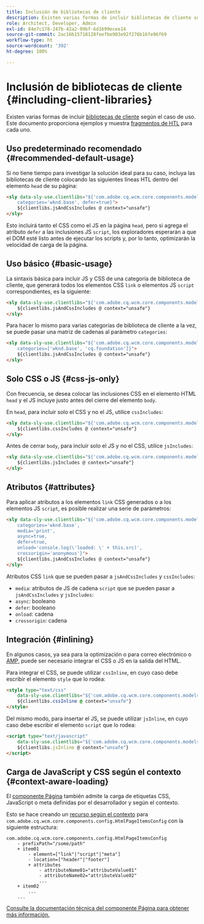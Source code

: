 ```yaml
---
title: Inclusión de bibliotecas de cliente
description: Existen varias formas de incluir bibliotecas de cliente según el caso de uso.
role: Architect, Developer, Admin
exl-id: 84e7c178-247b-42a2-99bf-6d1699ecee14
source-git-commit: 2ac16b15718128feefbe903e92f276b16fe96f69
workflow-type: ht
source-wordcount: '392'
ht-degree: 100%

---
```


# Inclusión de bibliotecas de cliente {#including-client-libraries}

Existen varias formas de incluir [bibliotecas de cliente](/help/developing/archetype/uifrontend.md#clientlibs) según el caso de uso. Este documento proporciona ejemplos y muestra [fragmentos de HTL](https://experienceleague.adobe.com/docs/experience-manager-htl/using/overview.html?lang=es) para cada uno.

## Uso predeterminado recomendado {#recommended-default-usage}

Si no tiene tiempo para investigar la solución ideal para su caso, incluya las bibliotecas de cliente colocando las siguientes líneas HTL dentro del elemento `head` de su página:

```html
<sly data-sly-use.clientlibs="${'com.adobe.cq.wcm.core.components.models.ClientLibraries' @
    categories='wknd.base', defer=true}">
    ${clientlibs.jsAndCssIncludes @ context="unsafe"}
</sly>
```

Esto incluirá tanto el CSS como el JS en la página `head`, pero si agrega el atributo `defer` a las inclusiones JS `script`, los exploradores esperarán a que el DOM esté listo antes de ejecutar los scripts y, por lo tanto, optimizarán la velocidad de carga de la página.

## Uso básico {#basic-usage}

La sintaxis básica para incluir JS y CSS de una categoría de biblioteca de cliente, que generará todos los elementos CSS `link` o elementos JS `script` correspondientes, es la siguiente:

```html
<sly data-sly-use.clientlibs="${'com.adobe.cq.wcm.core.components.models.ClientLibraries' @ categories='wknd.base'}">
    ${clientlibs.jsAndCssIncludes @ context="unsafe"}
</sly>
```

Para hacer lo mismo para varias categorías de biblioteca de cliente a la vez, se puede pasar una matriz de cadenas al parámetro `categories`:

```html
<sly data-sly-use.clientlibs="${'com.adobe.cq.wcm.core.components.models.ClientLibraries' @
    categories=['wknd.base', 'cq.foundation']}">
    ${clientlibs.jsAndCssIncludes @ context="unsafe"}
</sly>
```

## Solo CSS o JS {#css-js-only}

Con frecuencia, se desea colocar las inclusiones CSS en el elemento HTML `head` y el JS incluye justo antes del cierre del elemento `body`.

En `head`, para incluir solo el CSS y no el JS, utilice `cssIncludes`:

```html
<sly data-sly-use.clientlibs="${'com.adobe.cq.wcm.core.components.models.ClientLibraries' @ categories='wknd.base'}">
    ${clientlibs.cssIncludes @ context="unsafe"}
</sly>
```

Antes de cerrar `body`, para incluir solo el JS y no el CSS, utilice `jsIncludes`:

```html
<sly data-sly-use.clientlibs="${'com.adobe.cq.wcm.core.components.models.ClientLibraries' @ categories='wknd.base'}">
    ${clientlibs.jsIncludes @ context="unsafe"}
</sly>
```

## Atributos {#attributes}

Para aplicar atributos a los elementos `link` CSS generados o a los elementos JS `script`, es posible realizar una serie de parámetros:

```html
<sly data-sly-use.clientlibs="${'com.adobe.cq.wcm.core.components.models.ClientLibraries' @
    categories='wknd.base',
    media='print',
    async=true,
    defer=true,
    onload='console.log(\'loaded: \' + this.src)',
    crossorigin='anonymous'}">
    ${clientlibs.jsAndCssIncludes @ context="unsafe"}
</sly>
```

Atributos CSS `link` que se pueden pasar a `jsAndCssIncludes` y `cssIncludes`:

* `media`: atributos de JS de cadena `script` que se pueden pasar a `jsAndCssIncludes` y `jsIncludes`:
* `async`: booleano
* `defer`: booleano
* `onload`: cadena
* `crossorigin`: cadena

## Integración {#inlining}

En algunos casos, ya sea para la optimización o para correo electrónico o [AMP,](amp.md) puede ser necesario integrar el CSS o JS en la salida del HTML.

Para integrar el CSS, se puede utilizar `cssInline`, en cuyo caso debe escribir el elemento `style` que lo rodea:

```html
<style type="text/css"
    data-sly-use.clientlibs="${'com.adobe.cq.wcm.core.components.models.ClientLibraries' @ categories='wknd.base'}">
    ${clientlibs.cssInline @ context="unsafe"}
</style>
```

Del mismo modo, para insertar el JS, se puede utilizar `jsInline`, en cuyo caso debe escribir el elemento `script` que lo rodea:

```html
<script type="text/javascript"
    data-sly-use.clientlibs="${'com.adobe.cq.wcm.core.components.models.ClientLibraries' @ categories='wknd.base'}">
    ${clientlibs.jsInline @ context="unsafe"}
</script>
```

## Carga de JavaScript y CSS según el contexto {#context-aware-loading}

El [componente Página](/help/components/page.md) también admite la carga de etiquetas CSS, JavaScript o meta definidas por el desarrollador y según el contexto.

Esto se hace creando un [recurso según el contexto](context-aware-configs.md) para `com.adobe.cq.wcm.core.components.config.HtmlPageItemsConfig` con la siguiente estructura:

```text
com.adobe.cq.wcm.core.components.config.HtmlPageItemsConfig
    - prefixPath="/some/path"
    + item01
        - element=["link"|"script"|"meta"]
        - location=["header"|"footer"]
        + attributes
            - attributeName01="attributeValue01"
            - attributeName02="attributeValue02"
            ...
    + item02
        ...
    ...
```

[Consulte la documentación técnica del componente Página para obtener más información.](https://github.com/adobe/aem-core-wcm-components/tree/master/content/src/content/jcr_root/apps/core/wcm/components/page/v2/page#loading-of-context-aware-cssjs)
